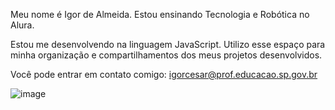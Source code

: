 Meu nome é Igor de Almeida.
Estou ensinando Tecnologia e Robótica no Alura.

Estou me desenvolvendo na linguagem JavaScript.
Utilizo esse espaço para minha organização e compartilhamentos dos meus projetos desenvolvidos.

Você pode entrar em contato comigo:
igorcesar@prof.educacao.sp.gov.br

![image](https://github.com/Feon2/Feon2/assets/172528627/3d8a90c8-07de-42b6-83c3-e36116268734)

